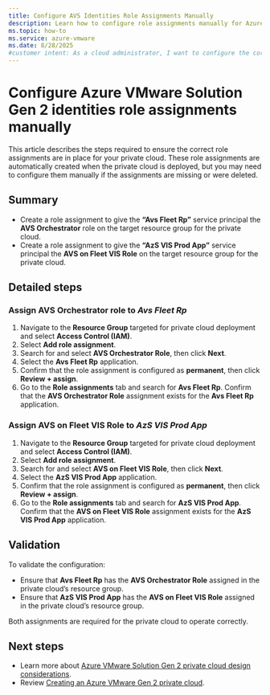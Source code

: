 ```yaml
---
title: Configure AVS Identities Role Assignments Manually
description: Learn how to configure role assignments manually for Azure VMware Solution Generation 2 private clouds to ensure correct identity permissions.
ms.topic: how-to
ms.service: azure-vmware
ms.date: 8/28/2025
#customer intent: As a cloud administrator, I want to configure the correct role assignments for Azure VMware Solution Generation 2 private clouds so that my private cloud can operate properly in my subscription.
---
```


# Configure Azure VMware Solution Gen 2 identities role assignments manually

This article describes the steps required to ensure the correct role assignments are in place for your private cloud. These role assignments are automatically created when the private cloud is deployed, but you may need to configure them manually if the assignments are missing or were deleted.  

## Summary

- Create a role assignment to give the **“Avs Fleet Rp”** service principal the **AVS Orchestrator** role on the target resource group for the private cloud.  
- Create a role assignment to give the **“AzS VIS Prod App”** service principal the **AVS on Fleet VIS Role** on the target resource group for the private cloud.  

## Detailed steps

### Assign **AVS Orchestrator** role to *Avs Fleet Rp*

1. Navigate to the **Resource Group** targeted for private cloud deployment and select **Access Control (IAM)**.  
2. Select **Add role assignment**.  
3. Search for and select **AVS Orchestrator Role**, then click **Next**.  
4. Select the **Avs Fleet Rp** application.  
5. Confirm that the role assignment is configured as **permanent**, then click **Review + assign**.  
6. Go to the **Role assignments** tab and search for **Avs Fleet Rp**. Confirm that the **AVS Orchestrator Role** assignment exists for the **Avs Fleet Rp** application.  

### Assign **AVS on Fleet VIS Role** to *AzS VIS Prod App*

1. Navigate to the **Resource Group** targeted for private cloud deployment and select **Access Control (IAM)**.  
2. Select **Add role assignment**.  
3. Search for and select **AVS on Fleet VIS Role**, then click **Next**.  
4. Select the **AzS VIS Prod App** application.  
5. Confirm that the role assignment is configured as **permanent**, then click **Review + assign**.  
6. Go to the **Role assignments** tab and search for **AzS VIS Prod App**. Confirm that the **AVS on Fleet VIS Role** assignment exists for the **AzS VIS Prod App** application.  

## Validation

To validate the configuration:  

- Ensure that **Avs Fleet Rp** has the **AVS Orchestrator Role** assigned in the private cloud’s resource group.  
- Ensure that **AzS VIS Prod App** has the **AVS on Fleet VIS Role** assigned in the private cloud’s resource group.  

Both assignments are required for the private cloud to operate correctly.  

## Next steps

- Learn more about [Azure VMware Solution Gen 2 private cloud design considerations](native-network-design-consideration.md).  
- Review [Creating an Azure VMware Gen 2 private cloud](native-create-azure-vmware-virtual-network-private-cloud.md).  

